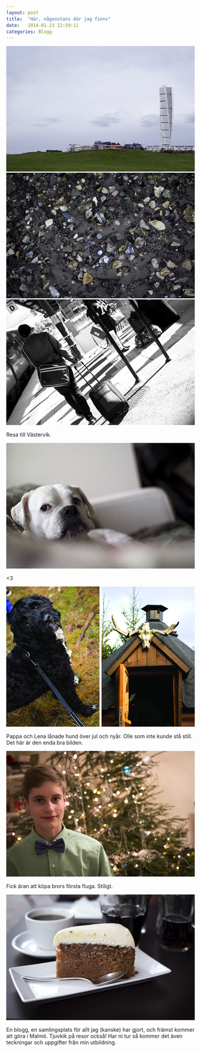 ```yaml
---
layout: post
title:  "Här, någonstans där jag finns"
date:   2014-01-23 22:59:11
categories: Blogg
---
```


![Malmo](/images/malmo.jpg)
![stenar](/images/stenar.jpg)
![Fredrik](/images/resa.jpg)

<div class="text">
  Resa till Västervik.
</div>

![spookie](/images/spookie.jpg)

<div class="text">
  <3
</div>

![olle](/images/olle.jpg)

<div class="text">
  Pappa och Lena lånade hund över jul och nyår. Olle som inte kunde stå still. Det här är den enda bra bilden.
</div>

![gustav](/images/gustav.jpg)

<div class="text">
  Fick äran att köpa brors första fluga. Stiligt.
</div>

![kaka](/images/kaka.jpg)

<div class="text">
  En blogg, en samlingsplats för allt jag (kanske) har gjort, och främst kommer att göra i Malmö. Tjuvkik på resor också! Har ni tur så kommer det även teckningar och uppgifter från min utbildning.
</div>